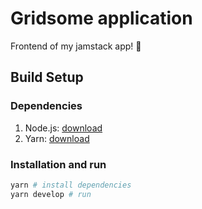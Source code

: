 # Gridsome application

Frontend of my jamstack app! 🍯

## Build Setup

### Dependencies

1. Node.js: [download](https://nodejs.org/en/download)
2. Yarn: [download](https://classic.yarnpkg.com/en/docs/install)

### Installation and run

```sh
yarn # install dependencies
yarn develop # run
```
